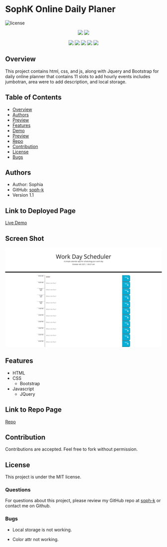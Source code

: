 # SophK Online Daily Planer 
![license](https://img.shields.io/badge/license-MIT-red)

<p align="center">
    <img src="https://img.shields.io/github/repo-size/soph-k/sophk_fun_quiz"/>
    <img src="https://img.shields.io/github/last-commit/soph-k/jdldjfj"/>
</p>
<p align="center">
    <img src="https://img.shields.io/badge/HTML-yellow"/>
    <img src="https://img.shields.io/badge/CSS-gray"/>
    <img src="https://img.shields.io/badge/Bootstrap-green"/>
    <img src="https://img.shields.io/badge/Javascript-red"/>
    <img src="https://img.shields.io/badge/jQuery-blue"/>
</p>

## Overview

This project contains html, css, and js, along with Jquery and Bootstrap
for daily online planner that contains 11 slots to add hourly events 
includes jumbotran, area were to add description, and local storage. 



## Table of Contents
- [Overview](#overview)
- [Authors](#authors)
- [Preview](#preview)
- [Features](#features)
- [Demo](#linktodeployedpage)
- [Preview](#preview)
- [Repo](#linktodeployedrepo)
- [Contribution](#contribution)
- [License](#license)
- [Bugs](#bugs)


## Authors
- Author: Sophia
- GitHub: [soph-k](https://github.com/soph-k)
- Version 1.1


##  Link to Deployed Page

[Live Demo](https://soph-k.github.io/sophk_online_daily_planner/)


## Screen Shot

![Preview Of Sophk Online Daily Planner webpage](./assets/images/screenshot.png)


## Features
- HTML 
- CSS 
  - Bootstrap
- Javascript 
  - JQuery 

    
## Link to Repo Page

[Repo](https://github.com/soph-k/sophk_online_daily_planner) 


## Contribution
Contributions are accepted. Feel free to fork without permission.


## License
This project is under the MIT license.


### Questions
For questions about this project, please review my GitHub repo at [soph-k](https://github.com/soph-k) or contact me on Github.


### Bugs 
- Local storage is not working.

- Color attr not working. 

